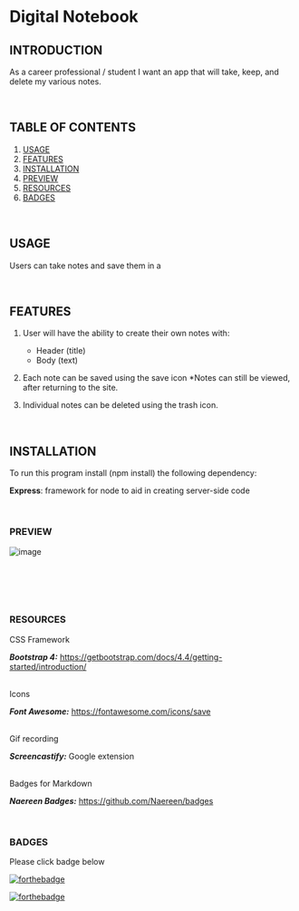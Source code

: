 # Digital Notebook


## INTRODUCTION
As a career professional / student I want an app that will take, keep, and delete my various notes. 



<br>


## TABLE OF CONTENTS

1. [USAGE](#usage)
2. [FEATURES](#features)
3. [INSTALLATION](#installation)
4. [PREVIEW](#preview)
5. [RESOURCES](#resources)
6. [BADGES](#badges)


<br>

## USAGE

Users can take notes and save them in a 


<br>

## FEATURES

1. User will have the ability to create their own notes with:
    * Header (title)
    *  Body (text)

2. Each note can be saved using the save icon
    *Notes can still be viewed, after returning to the site.

3. Individual notes can be deleted using the trash icon.



<br>

## INSTALLATION

To run this program install (npm install) the following dependency:

 **Express**: framework for node to aid in creating server-side code


<br>

### PREVIEW

![image]()

<br><br>
<img src="">



<br>

### RESOURCES

CSS Framework

***Bootstrap 4:*** https://getbootstrap.com/docs/4.4/getting-started/introduction/

<br>
Icons

***Font Awesome:*** https://fontawesome.com/icons/save

<br>
Gif recording

***Screencastify:*** Google extension

<br>
Badges for Markdown

***Naereen Badges:*** https://github.com/Naereen/badges

<br>

### BADGES
Please click badge below 

[![forthebadge](https://forthebadge.com/images/badges/check-it-out.svg)](https://lturner19.github.io/Digital_Notebook/)

[![forthebadge](https://forthebadge.com/images/badges/60-percent-of-the-time-works-every-time.svg)](https://forthebadge.com)
